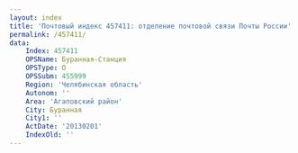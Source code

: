```yaml
---
layout: index
title: 'Почтовый индекс 457411: отделение почтовой связи Почты России'
permalink: /457411/
data:
    Index: 457411
    OPSName: Буранная-Станция
    OPSType: О
    OPSSubm: 455999
    Region: 'Челябинская область'
    Autonom: ''
    Area: 'Агаповский район'
    City: Буранная
    City1: ''
    ActDate: '20130201'
    IndexOld: ''
---
```

